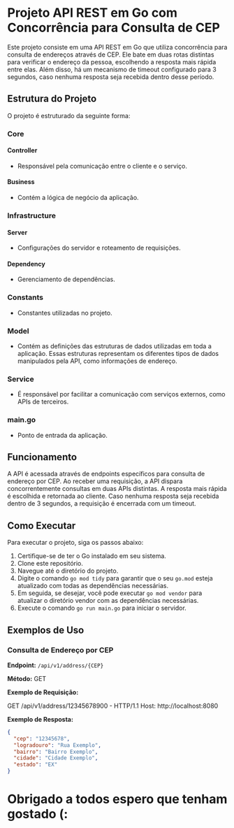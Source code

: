 # Projeto API REST em Go com Concorrência para Consulta de CEP

Este projeto consiste em uma API REST em Go que utiliza concorrência para consulta de endereços através de CEP. Ele bate em duas rotas distintas para verificar o endereço da pessoa, escolhendo a resposta mais rápida entre elas. Além disso, há um mecanismo de timeout configurado para 3 segundos, caso nenhuma resposta seja recebida dentro desse período.

## Estrutura do Projeto

O projeto é estruturado da seguinte forma:

### Core

#### Controller
- Responsável pela comunicação entre o cliente e o serviço.
  
#### Business
- Contém a lógica de negócio da aplicação.

### Infrastructure

#### Server
- Configurações do servidor e roteamento de requisições.

#### Dependency
- Gerenciamento de dependências.

### Constants
- Constantes utilizadas no projeto.

### Model
- Contém as definições das estruturas de dados utilizadas em toda a aplicação. Essas estruturas representam os diferentes tipos de dados manipulados pela API, como informações de endereço.

### Service
- É responsável por facilitar a comunicação com serviços externos, como APIs de terceiros.

### main.go
- Ponto de entrada da aplicação.

## Funcionamento

A API é acessada através de endpoints específicos para consulta de endereço por CEP. Ao receber uma requisição, a API dispara concorrentemente consultas em duas APIs distintas. A resposta mais rápida é escolhida e retornada ao cliente. Caso nenhuma resposta seja recebida dentro de 3 segundos, a requisição é encerrada com um timeout.

## Como Executar

Para executar o projeto, siga os passos abaixo:

1. Certifique-se de ter o Go instalado em seu sistema.
2. Clone este repositório.
3. Navegue até o diretório do projeto.
4. Digite o comando `go mod tidy` para garantir que o seu `go.mod` esteja atualizado com todas as dependências necessárias.
5. Em seguida, se desejar, você pode executar `go mod vendor` para atualizar o diretório vendor com as dependências necessárias.
6. Execute o comando `go run main.go` para iniciar o servidor.

## Exemplos de Uso

### Consulta de Endereço por CEP

**Endpoint:** `/api/v1/address/{CEP}`

**Método:** GET

**Exemplo de Requisição:**

GET /api/v1/address/12345678900 - HTTP/1.1
Host: http://localhost:8080


**Exemplo de Resposta:**
```json
{
  "cep": "12345678",
  "logradouro": "Rua Exemplo",
  "bairro": "Bairro Exemplo",
  "cidade": "Cidade Exemplo",
  "estado": "EX"
}
```

# Obrigado a todos espero que tenham gostado (: 
